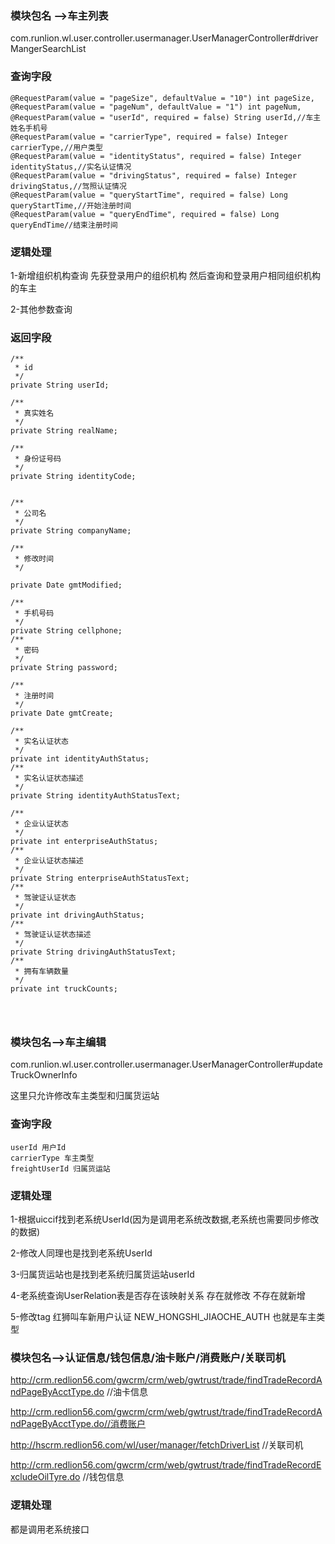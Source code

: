 ### 模块包名 -->车主列表

com.runlion.wl.user.controller.usermanager.UserManagerController#driverMangerSearchList

### 查询字段

```
@RequestParam(value = "pageSize", defaultValue = "10") int pageSize,
@RequestParam(value = "pageNum", defaultValue = "1") int pageNum,
@RequestParam(value = "userId", required = false) String userId,//车主姓名手机号
@RequestParam(value = "carrierType", required = false) Integer carrierType,//用户类型
@RequestParam(value = "identityStatus", required = false) Integer identityStatus,//实名认证情况
@RequestParam(value = "drivingStatus", required = false) Integer drivingStatus,//驾照认证情况
@RequestParam(value = "queryStartTime", required = false) Long queryStartTime,//开始注册时间
@RequestParam(value = "queryEndTime", required = false) Long queryEndTime//结束注册时间
```

### 逻辑处理

1-新增组织机构查询 先获登录用户的组织机构 然后查询和登录用户相同组织机构的车主

2-其他参数查询

### 返回字段

```
/**
 * id
 */
private String userId;

/**
 * 真实姓名
 */
private String realName;

/**
 * 身份证号码
 */
private String identityCode;


/**
 * 公司名
 */
private String companyName;

/**
 * 修改时间
 */

private Date gmtModified;

/**
 * 手机号码
 */
private String cellphone;
/**
 * 密码
 */
private String password;

/**
 * 注册时间
 */
private Date gmtCreate;

/**
 * 实名认证状态
 */
private int identityAuthStatus;
/**
 * 实名认证状态描述
 */
private String identityAuthStatusText;

/**
 * 企业认证状态
 */
private int enterpriseAuthStatus;
/**
 * 企业认证状态描述
 */
private String enterpriseAuthStatusText;
/**
 * 驾驶证认证状态
 */
private int drivingAuthStatus;
/**
 * 驾驶证认证状态描述
 */
private String drivingAuthStatusText;
/**
 * 拥有车辆数量
 */
private int truckCounts;




```

### 

### 模块包名-->车主编辑

com.runlion.wl.user.controller.usermanager.UserManagerController#updateTruckOwnerInfo

这里只允许修改车主类型和归属货运站

### 查询字段

```
userId 用户Id
carrierType 车主类型
freightUserId 归属货运站
```

### 逻辑处理

1-根据uiccif找到老系统UserId(因为是调用老系统改数据,老系统也需要同步修改的数据)

2-修改人同理也是找到老系统UserId

3-归属货运站也是找到老系统归属货运站userId

4-老系统查询UserRelation表是否存在该映射关系  存在就修改  不存在就新增

5-修改tag 红狮叫车新用户认证 NEW_HONGSHI_JIAOCHE_AUTH  也就是车主类型





### 模块包名-->认证信息/钱包信息/油卡账户/消费账户/关联司机

http://crm.redlion56.com/gwcrm/crm/web/gwtrust/trade/findTradeRecordAndPageByAcctType.do //油卡信息

http://crm.redlion56.com/gwcrm/crm/web/gwtrust/trade/findTradeRecordAndPageByAcctType.do//消费账户

http://hscrm.redlion56.com/wl/user/manager/fetchDriverList  //关联司机

http://crm.redlion56.com/gwcrm/crm/web/gwtrust/trade/findTradeRecordExcludeOilTyre.do //钱包信息

### 逻辑处理

都是调用老系统接口
